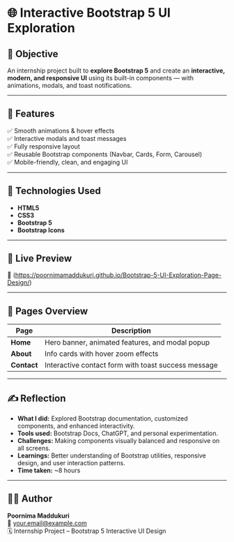 # 🌐 Interactive Bootstrap 5 UI Exploration

## 🎯 Objective
An internship project built to **explore Bootstrap 5** and create an **interactive, modern, and responsive UI** using its built-in components — with animations, modals, and toast notifications.

---

## 🧩 Features
✅ Smooth animations & hover effects  
✅ Interactive modals and toast messages  
✅ Fully responsive layout  
✅ Reusable Bootstrap components (Navbar, Cards, Form, Carousel)  
✅ Mobile-friendly, clean, and engaging UI  

---

## 🧰 Technologies Used
- **HTML5**
- **CSS3**
- **Bootstrap 5**
- **Bootstrap Icons**

---

## 🚀 Live Preview
🔗 (https://poornimamaddukuri.github.io/Bootstrap-5-UI-Exploration-Page-Design/)

---

## 📘 Pages Overview
| Page | Description |
|------|--------------|
| **Home** | Hero banner, animated features, and modal popup |
| **About** | Info cards with hover zoom effects |
| **Contact** | Interactive contact form with toast success message |

---

## ✍️ Reflection
- **What I did:** Explored Bootstrap documentation, customized components, and enhanced interactivity.  
- **Tools used:** Bootstrap Docs, ChatGPT, and personal experimentation.  
- **Challenges:** Making components visually balanced and responsive on all screens.  
- **Learnings:** Better understanding of Bootstrap utilities, responsive design, and user interaction patterns.  
- **Time taken:** ~8 hours  

---

## 👩‍💻 Author
**Poornima Maddukuri**  
📧 your.email@example.com  
🗓️ Internship Project – Bootstrap 5 Interactive UI Design


